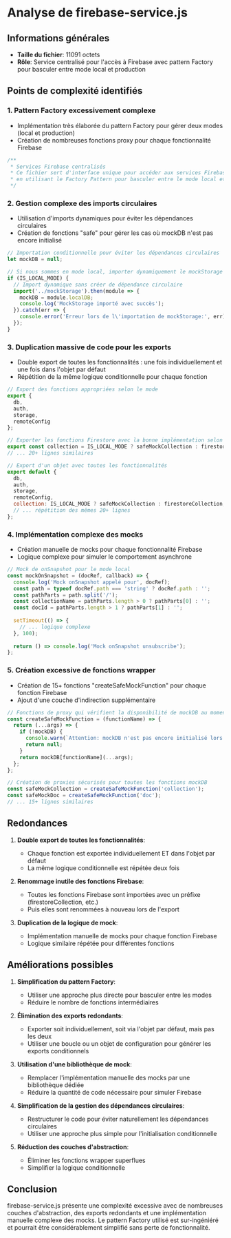 # Analyse de firebase-service.js

## Informations générales
- **Taille du fichier**: 11091 octets
- **Rôle**: Service centralisé pour l'accès à Firebase avec pattern Factory pour basculer entre mode local et production

## Points de complexité identifiés

### 1. Pattern Factory excessivement complexe
- Implémentation très élaborée du pattern Factory pour gérer deux modes (local et production)
- Création de nombreuses fonctions proxy pour chaque fonctionnalité Firebase

```javascript
/**
 * Services Firebase centralisés
 * Ce fichier sert d'interface unique pour accéder aux services Firebase
 * en utilisant le Factory Pattern pour basculer entre le mode local et production
 */
```

### 2. Gestion complexe des imports circulaires
- Utilisation d'imports dynamiques pour éviter les dépendances circulaires
- Création de fonctions "safe" pour gérer les cas où mockDB n'est pas encore initialisé

```javascript
// Importation conditionnelle pour éviter les dépendances circulaires
let mockDB = null;

// Si nous sommes en mode local, importer dynamiquement le mockStorage
if (IS_LOCAL_MODE) {
  // Import dynamique sans créer de dépendance circulaire
  import('../mockStorage').then(module => {
    mockDB = module.localDB;
    console.log('MockStorage importé avec succès');
  }).catch(err => {
    console.error('Erreur lors de l\'importation de mockStorage:', err);
  });
}
```

### 3. Duplication massive de code pour les exports
- Double export de toutes les fonctionnalités : une fois individuellement et une fois dans l'objet par défaut
- Répétition de la même logique conditionnelle pour chaque fonction

```javascript
// Export des fonctions appropriées selon le mode
export {
  db,
  auth,
  storage,
  remoteConfig
};

// Exporter les fonctions Firestore avec la bonne implémentation selon le mode
export const collection = IS_LOCAL_MODE ? safeMockCollection : firestoreCollection;
// ... 20+ lignes similaires

// Export d'un objet avec toutes les fonctionnalités
export default {
  db,
  auth,
  storage,
  remoteConfig,
  collection: IS_LOCAL_MODE ? safeMockCollection : firestoreCollection,
  // ... répétition des mêmes 20+ lignes
};
```

### 4. Implémentation complexe des mocks
- Création manuelle de mocks pour chaque fonctionnalité Firebase
- Logique complexe pour simuler le comportement asynchrone

```javascript
// Mock de onSnapshot pour le mode local
const mockOnSnapshot = (docRef, callback) => {
  console.log('Mock onSnapshot appelé pour', docRef);
  const path = typeof docRef.path === 'string' ? docRef.path : '';
  const pathParts = path.split('/');
  const collectionName = pathParts.length > 0 ? pathParts[0] : '';
  const docId = pathParts.length > 1 ? pathParts[1] : '';
  
  setTimeout(() => {
    // ... logique complexe
  }, 100);
  
  return () => console.log('Mock onSnapshot unsubscribe');
};
```

### 5. Création excessive de fonctions wrapper
- Création de 15+ fonctions "createSafeMockFunction" pour chaque fonction Firebase
- Ajout d'une couche d'indirection supplémentaire

```javascript
// Fonctions de proxy qui vérifient la disponibilité de mockDB au moment de l'appel
const createSafeMockFunction = (functionName) => {
  return (...args) => {
    if (!mockDB) {
      console.warn(`Attention: mockDB n'est pas encore initialisé lors de l'appel à ${functionName}`);
      return null;
    }
    return mockDB[functionName](...args);
  };
};

// Création de proxies sécurisés pour toutes les fonctions mockDB
const safeMockCollection = createSafeMockFunction('collection');
const safeMockDoc = createSafeMockFunction('doc');
// ... 15+ lignes similaires
```

## Redondances

1. **Double export de toutes les fonctionnalités**:
   - Chaque fonction est exportée individuellement ET dans l'objet par défaut
   - La même logique conditionnelle est répétée deux fois

2. **Renommage inutile des fonctions Firebase**:
   - Toutes les fonctions Firebase sont importées avec un préfixe (firestoreCollection, etc.)
   - Puis elles sont renommées à nouveau lors de l'export

3. **Duplication de la logique de mock**:
   - Implémentation manuelle de mocks pour chaque fonction Firebase
   - Logique similaire répétée pour différentes fonctions

## Améliorations possibles

1. **Simplification du pattern Factory**:
   - Utiliser une approche plus directe pour basculer entre les modes
   - Réduire le nombre de fonctions intermédiaires

2. **Élimination des exports redondants**:
   - Exporter soit individuellement, soit via l'objet par défaut, mais pas les deux
   - Utiliser une boucle ou un objet de configuration pour générer les exports conditionnels

3. **Utilisation d'une bibliothèque de mock**:
   - Remplacer l'implémentation manuelle des mocks par une bibliothèque dédiée
   - Réduire la quantité de code nécessaire pour simuler Firebase

4. **Simplification de la gestion des dépendances circulaires**:
   - Restructurer le code pour éviter naturellement les dépendances circulaires
   - Utiliser une approche plus simple pour l'initialisation conditionnelle

5. **Réduction des couches d'abstraction**:
   - Éliminer les fonctions wrapper superflues
   - Simplifier la logique conditionnelle

## Conclusion

firebase-service.js présente une complexité excessive avec de nombreuses couches d'abstraction, des exports redondants et une implémentation manuelle complexe des mocks. Le pattern Factory utilisé est sur-ingéniéré et pourrait être considérablement simplifié sans perte de fonctionnalité.
